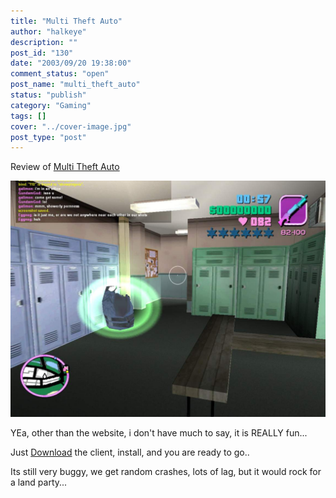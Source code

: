 ```yaml
---
title: "Multi Theft Auto"
author: "halkeye"
description: ""
post_id: "130"
date: "2003/09/20 19:38:00"
comment_status: "open"
post_name: "multi_theft_auto"
status: "publish"
category: "Gaming"
tags: []
cover: "../cover-image.jpg"
post_type: "post"
---
```


Review of [Multi Theft Auto](https://web.archive.org/web/20180307003844/https://mtavc.com/)

![moocow](2956_f5f06c8aba2da87601eb0384c0d65c0d.jpg)

  

YEa, other than the website, i don't have much to say, it is REALLY fun...

Just [Download](https://web.archive.org/web/20180307003844/https://mtavc.com/) the client, install, and you are ready to go..

Its still very buggy, we get random crashes, lots of lag, but it would rock for a land party...
